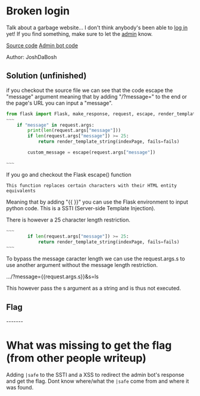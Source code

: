# Broken login

Talk about a garbage website... I don't think anybody's been able to [log in](https://brokenlogin.web.actf.co/) yet! If you find something, make sure to let the [admin](https://admin-bot.actf.co/brokenlogin) know.

[Source code](https://files.actf.co/ce4cbaf2a4122a671028b0d3e1c407bbea8d64a3ffb123d63b4d6b6659305042/app.py)  [Admin bot code](https://files.actf.co/c9bd78edc3de06985326cc9bda63e719a0c7092c8d8812f71ab6a9e52744db1a/brokenlogin.js)

Author: JoshDaBosh

## Solution (unfinished)

if you checkout the source file we can see that the code escape the "message" argument meaning that by adding "/?message=" to the end or the page's URL you can input a "message".

```python
from flask import Flask, make_response, request, escape, render_template_string
~~~
    if "message" in request.args:
        print(len(request.args["message"]))
        if len(request.args["message"]) >= 25:
            return render_template_string(indexPage, fails=fails)

        custom_message = escape(request.args["message"])

~~~
```

If you go and checkout the Flask escape() function
```
This function replaces certain characters with their HTML entity equivalents
```

Meaning that by adding "{{ }}" you can use the Flask environment to input python code. This is a SSTI (Server-side Template Injection).

There is however a 25 character length restriction.

```python
~~~
        if len(request.args["message"]) >= 25:
            return render_template_string(indexPage, fails=fails)
~~~
```

To bypass the message caracter length we can use the request.args.s to use another argument without the message length restriction.

.../?message={{request.args.s}}&s=ls

This however pass the s argument as a string and is thus not executed.

## Flag
\-------

# What was missing to get the flag (from other people writeup)

Adding ```|safe``` to the SSTI and a XSS to redirect the admin bot's response and get the flag.
Dont know where/what the ```|safe``` come from and where it was found.